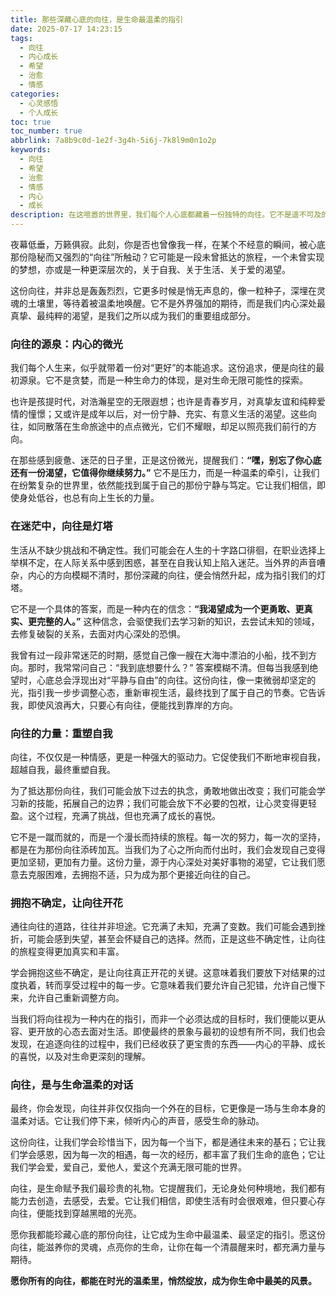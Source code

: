 ```yaml
---
title: 那些深藏心底的向往，是生命最温柔的指引
date: 2025-07-17 14:23:15
tags:
  - 向往
  - 内心成长
  - 希望
  - 治愈
  - 情感
categories:
  - 心灵感悟
  - 个人成长
toc: true
toc_number: true
abbrlink: 7a8b9c0d-1e2f-3g4h-5i6j-7k8l9m0n1o2p
keywords:
  - 向往
  - 希望
  - 治愈
  - 情感
  - 内心
  - 成长
description: 在这喧嚣的世界里，我们每个人心底都藏着一份独特的向往。它不是遥不可及的梦想，而是生命深处最温柔的指引，是我们在迷茫时的一束光，是推动我们前行的无形力量。这篇文章将带你走进向往的内心世界，感受它如何滋养我们的灵魂，点亮我们的生命。
---
```


夜幕低垂，万籁俱寂。此刻，你是否也曾像我一样，在某个不经意的瞬间，被心底那份隐秘而又强烈的“向往”所触动？它可能是一段未曾抵达的旅程，一个未曾实现的梦想，亦或是一种更深层次的，关于自我、关于生活、关于爱的渴望。

这份向往，并非总是轰轰烈烈，它更多时候是悄无声息的，像一粒种子，深埋在灵魂的土壤里，等待着被温柔地唤醒。它不是外界强加的期待，而是我们内心深处最真挚、最纯粹的渴望，是我们之所以成为我们的重要组成部分。

### 向往的源泉：内心的微光

我们每个人生来，似乎就带着一份对“更好”的本能追求。这份追求，便是向往的最初源泉。它不是贪婪，而是一种生命力的体现，是对生命无限可能性的探索。

也许是孩提时代，对浩瀚星空的无限遐想；也许是青春岁月，对真挚友谊和纯粹爱情的憧憬；又或许是成年以后，对一份宁静、充实、有意义生活的渴望。这些向往，如同散落在生命旅途中的点点微光，它们不耀眼，却足以照亮我们前行的方向。

在那些感到疲惫、迷茫的日子里，正是这份微光，提醒我们：**“嘿，别忘了你心底还有一份渴望，它值得你继续努力。”** 它不是压力，而是一种温柔的牵引，让我们在纷繁复杂的世界里，依然能找到属于自己的那份宁静与笃定。它让我们相信，即使身处低谷，也总有向上生长的力量。

### 在迷茫中，向往是灯塔

生活从不缺少挑战和不确定性。我们可能会在人生的十字路口徘徊，在职业选择上举棋不定，在人际关系中感到困惑，甚至在自我认知上陷入迷茫。当外界的声音嘈杂，内心的方向模糊不清时，那份深藏的向往，便会悄然升起，成为指引我们的灯塔。

它不是一个具体的答案，而是一种内在的信念：**“我渴望成为一个更勇敢、更真实、更完整的人。”** 这种信念，会驱使我们去学习新的知识，去尝试未知的领域，去修复破裂的关系，去面对内心深处的恐惧。

我曾有过一段非常迷茫的时期，感觉自己像一艘在大海中漂泊的小船，找不到方向。那时，我常常问自己：“我到底想要什么？” 答案模糊不清。但每当我感到绝望时，心底总会浮现出对“平静与自由”的向往。这份向往，像一束微弱却坚定的光，指引我一步步调整心态，重新审视生活，最终找到了属于自己的节奏。它告诉我，即使风浪再大，只要心有向往，便能找到靠岸的方向。

### 向往的力量：重塑自我

向往，不仅仅是一种情感，更是一种强大的驱动力。它促使我们不断地审视自我，超越自我，最终重塑自我。

为了抵达那份向往，我们可能会放下过去的执念，勇敢地做出改变；我们可能会学习新的技能，拓展自己的边界；我们可能会放下不必要的包袱，让心灵变得更轻盈。这个过程，充满了挑战，但也充满了成长的喜悦。

它不是一蹴而就的，而是一个漫长而持续的旅程。每一次的努力，每一次的坚持，都是在为那份向往添砖加瓦。当我们为了心之所向而付出时，我们会发现自己变得更加坚韧，更加有力量。这份力量，源于内心深处对美好事物的渴望，它让我们愿意去克服困难，去拥抱不适，只为成为那个更接近向往的自己。

### 拥抱不确定，让向往开花

通往向往的道路，往往并非坦途。它充满了未知，充满了变数。我们可能会遇到挫折，可能会感到失望，甚至会怀疑自己的选择。然而，正是这些不确定性，让向往的旅程变得更加真实和丰富。

学会拥抱这些不确定，是让向往真正开花的关键。这意味着我们要放下对结果的过度执着，转而享受过程中的每一步。它意味着我们要允许自己犯错，允许自己慢下来，允许自己重新调整方向。

当我们将向往视为一种内在的指引，而非一个必须达成的目标时，我们便能以更从容、更开放的心态去面对生活。即使最终的景象与最初的设想有所不同，我们也会发现，在追逐向往的过程中，我们已经收获了更宝贵的东西——内心的平静、成长的喜悦，以及对生命更深刻的理解。

### 向往，是与生命温柔的对话

最终，你会发现，向往并非仅仅指向一个外在的目标，它更像是一场与生命本身的温柔对话。它让我们停下来，倾听内心的声音，感受生命的脉动。

这份向往，让我们学会珍惜当下，因为每一个当下，都是通往未来的基石；它让我们学会感恩，因为每一次的相遇，每一次的经历，都丰富了我们生命的底色；它让我们学会爱，爱自己，爱他人，爱这个充满无限可能的世界。

向往，是生命赋予我们最珍贵的礼物。它提醒我们，无论身处何种境地，我们都有能力去创造，去感受，去爱。它让我们相信，即使生活有时会很艰难，但只要心存向往，便能找到穿越黑暗的光亮。

愿你我都能珍藏心底的那份向往，让它成为生命中最温柔、最坚定的指引。愿这份向往，能滋养你的灵魂，点亮你的生命，让你在每一个清晨醒来时，都充满力量与期待。

**愿你所有的向往，都能在时光的温柔里，悄然绽放，成为你生命中最美的风景。**